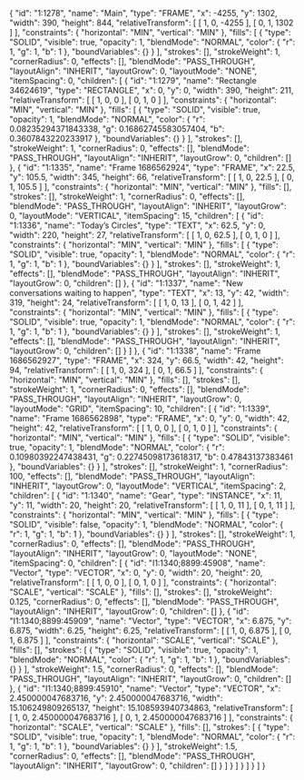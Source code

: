 {
  "id": "1:1278",
  "name": "Main",
  "type": "FRAME",
  "x": -4255,
  "y": 1302,
  "width": 390,
  "height": 844,
  "relativeTransform": [
    [
      1,
      0,
      -4255
    ],
    [
      0,
      1,
      1302
    ]
  ],
  "constraints": {
    "horizontal": "MIN",
    "vertical": "MIN"
  },
  "fills": [
    {
      "type": "SOLID",
      "visible": true,
      "opacity": 1,
      "blendMode": "NORMAL",
      "color": {
        "r": 1,
        "g": 1,
        "b": 1
      },
      "boundVariables": {}
    }
  ],
  "strokes": [],
  "strokeWeight": 1,
  "cornerRadius": 0,
  "effects": [],
  "blendMode": "PASS_THROUGH",
  "layoutAlign": "INHERIT",
  "layoutGrow": 0,
  "layoutMode": "NONE",
  "itemSpacing": 0,
  "children": [
    {
      "id": "1:1279",
      "name": "Rectangle 34624619",
      "type": "RECTANGLE",
      "x": 0,
      "y": 0,
      "width": 390,
      "height": 211,
      "relativeTransform": [
        [
          1,
          0,
          0
        ],
        [
          0,
          1,
          0
        ]
      ],
      "constraints": {
        "horizontal": "MIN",
        "vertical": "MIN"
      },
      "fills": [
        {
          "type": "SOLID",
          "visible": true,
          "opacity": 1,
          "blendMode": "NORMAL",
          "color": {
            "r": 0.08235294371843338,
            "g": 0.16862745583057404,
            "b": 0.3607843220233917
          },
          "boundVariables": {}
        }
      ],
      "strokes": [],
      "strokeWeight": 1,
      "cornerRadius": 0,
      "effects": [],
      "blendMode": "PASS_THROUGH",
      "layoutAlign": "INHERIT",
      "layoutGrow": 0,
      "children": []
    },
    {
      "id": "1:1335",
      "name": "Frame 1686562924",
      "type": "FRAME",
      "x": 22.5,
      "y": 105.5,
      "width": 345,
      "height": 66,
      "relativeTransform": [
        [
          1,
          0,
          22.5
        ],
        [
          0,
          1,
          105.5
        ]
      ],
      "constraints": {
        "horizontal": "MIN",
        "vertical": "MIN"
      },
      "fills": [],
      "strokes": [],
      "strokeWeight": 1,
      "cornerRadius": 0,
      "effects": [],
      "blendMode": "PASS_THROUGH",
      "layoutAlign": "INHERIT",
      "layoutGrow": 0,
      "layoutMode": "VERTICAL",
      "itemSpacing": 15,
      "children": [
        {
          "id": "1:1336",
          "name": "Today’s Circles",
          "type": "TEXT",
          "x": 62.5,
          "y": 0,
          "width": 220,
          "height": 27,
          "relativeTransform": [
            [
              1,
              0,
              62.5
            ],
            [
              0,
              1,
              0
            ]
          ],
          "constraints": {
            "horizontal": "MIN",
            "vertical": "MIN"
          },
          "fills": [
            {
              "type": "SOLID",
              "visible": true,
              "opacity": 1,
              "blendMode": "NORMAL",
              "color": {
                "r": 1,
                "g": 1,
                "b": 1
              },
              "boundVariables": {}
            }
          ],
          "strokes": [],
          "strokeWeight": 1,
          "effects": [],
          "blendMode": "PASS_THROUGH",
          "layoutAlign": "INHERIT",
          "layoutGrow": 0,
          "children": []
        },
        {
          "id": "1:1337",
          "name": "New conversations waiting to happen",
          "type": "TEXT",
          "x": 13,
          "y": 42,
          "width": 319,
          "height": 24,
          "relativeTransform": [
            [
              1,
              0,
              13
            ],
            [
              0,
              1,
              42
            ]
          ],
          "constraints": {
            "horizontal": "MIN",
            "vertical": "MIN"
          },
          "fills": [
            {
              "type": "SOLID",
              "visible": true,
              "opacity": 1,
              "blendMode": "NORMAL",
              "color": {
                "r": 1,
                "g": 1,
                "b": 1
              },
              "boundVariables": {}
            }
          ],
          "strokes": [],
          "strokeWeight": 1,
          "effects": [],
          "blendMode": "PASS_THROUGH",
          "layoutAlign": "INHERIT",
          "layoutGrow": 0,
          "children": []
        }
      ]
    },
    {
      "id": "1:1338",
      "name": "Frame 1686562927",
      "type": "FRAME",
      "x": 324,
      "y": 66.5,
      "width": 42,
      "height": 94,
      "relativeTransform": [
        [
          1,
          0,
          324
        ],
        [
          0,
          1,
          66.5
        ]
      ],
      "constraints": {
        "horizontal": "MIN",
        "vertical": "MIN"
      },
      "fills": [],
      "strokes": [],
      "strokeWeight": 1,
      "cornerRadius": 0,
      "effects": [],
      "blendMode": "PASS_THROUGH",
      "layoutAlign": "INHERIT",
      "layoutGrow": 0,
      "layoutMode": "GRID",
      "itemSpacing": 10,
      "children": [
        {
          "id": "1:1339",
          "name": "Frame 1686562898",
          "type": "FRAME",
          "x": 0,
          "y": 0,
          "width": 42,
          "height": 42,
          "relativeTransform": [
            [
              1,
              0,
              0
            ],
            [
              0,
              1,
              0
            ]
          ],
          "constraints": {
            "horizontal": "MIN",
            "vertical": "MIN"
          },
          "fills": [
            {
              "type": "SOLID",
              "visible": true,
              "opacity": 1,
              "blendMode": "NORMAL",
              "color": {
                "r": 0.10980392247438431,
                "g": 0.22745098173618317,
                "b": 0.47843137383461
              },
              "boundVariables": {}
            }
          ],
          "strokes": [],
          "strokeWeight": 1,
          "cornerRadius": 100,
          "effects": [],
          "blendMode": "PASS_THROUGH",
          "layoutAlign": "INHERIT",
          "layoutGrow": 0,
          "layoutMode": "VERTICAL",
          "itemSpacing": 2,
          "children": [
            {
              "id": "1:1340",
              "name": "Gear",
              "type": "INSTANCE",
              "x": 11,
              "y": 11,
              "width": 20,
              "height": 20,
              "relativeTransform": [
                [
                  1,
                  0,
                  11
                ],
                [
                  0,
                  1,
                  11
                ]
              ],
              "constraints": {
                "horizontal": "MIN",
                "vertical": "MIN"
              },
              "fills": [
                {
                  "type": "SOLID",
                  "visible": false,
                  "opacity": 1,
                  "blendMode": "NORMAL",
                  "color": {
                    "r": 1,
                    "g": 1,
                    "b": 1
                  },
                  "boundVariables": {}
                }
              ],
              "strokes": [],
              "strokeWeight": 1,
              "cornerRadius": 0,
              "effects": [],
              "blendMode": "PASS_THROUGH",
              "layoutAlign": "INHERIT",
              "layoutGrow": 0,
              "layoutMode": "NONE",
              "itemSpacing": 0,
              "children": [
                {
                  "id": "I1:1340;8899:45908",
                  "name": "Vector",
                  "type": "VECTOR",
                  "x": 0,
                  "y": 0,
                  "width": 20,
                  "height": 20,
                  "relativeTransform": [
                    [
                      1,
                      0,
                      0
                    ],
                    [
                      0,
                      1,
                      0
                    ]
                  ],
                  "constraints": {
                    "horizontal": "SCALE",
                    "vertical": "SCALE"
                  },
                  "fills": [],
                  "strokes": [],
                  "strokeWeight": 0.125,
                  "cornerRadius": 0,
                  "effects": [],
                  "blendMode": "PASS_THROUGH",
                  "layoutAlign": "INHERIT",
                  "layoutGrow": 0,
                  "children": []
                },
                {
                  "id": "I1:1340;8899:45909",
                  "name": "Vector",
                  "type": "VECTOR",
                  "x": 6.875,
                  "y": 6.875,
                  "width": 6.25,
                  "height": 6.25,
                  "relativeTransform": [
                    [
                      1,
                      0,
                      6.875
                    ],
                    [
                      0,
                      1,
                      6.875
                    ]
                  ],
                  "constraints": {
                    "horizontal": "SCALE",
                    "vertical": "SCALE"
                  },
                  "fills": [],
                  "strokes": [
                    {
                      "type": "SOLID",
                      "visible": true,
                      "opacity": 1,
                      "blendMode": "NORMAL",
                      "color": {
                        "r": 1,
                        "g": 1,
                        "b": 1
                      },
                      "boundVariables": {}
                    }
                  ],
                  "strokeWeight": 1.5,
                  "cornerRadius": 0,
                  "effects": [],
                  "blendMode": "PASS_THROUGH",
                  "layoutAlign": "INHERIT",
                  "layoutGrow": 0,
                  "children": []
                },
                {
                  "id": "I1:1340;8899:45910",
                  "name": "Vector",
                  "type": "VECTOR",
                  "x": 2.450000047683716,
                  "y": 2.450000047683716,
                  "width": 15.106249809265137,
                  "height": 15.108593940734863,
                  "relativeTransform": [
                    [
                      1,
                      0,
                      2.450000047683716
                    ],
                    [
                      0,
                      1,
                      2.450000047683716
                    ]
                  ],
                  "constraints": {
                    "horizontal": "SCALE",
                    "vertical": "SCALE"
                  },
                  "fills": [],
                  "strokes": [
                    {
                      "type": "SOLID",
                      "visible": true,
                      "opacity": 1,
                      "blendMode": "NORMAL",
                      "color": {
                        "r": 1,
                        "g": 1,
                        "b": 1
                      },
                      "boundVariables": {}
                    }
                  ],
                  "strokeWeight": 1.5,
                  "cornerRadius": 0,
                  "effects": [],
                  "blendMode": "PASS_THROUGH",
                  "layoutAlign": "INHERIT",
                  "layoutGrow": 0,
                  "children": []
                }
              ]
            }
          ]
        }
      ]
    }
  ]
}